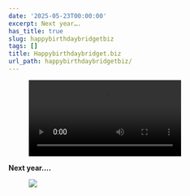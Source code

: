 ```yaml
---
date: '2025-05-23T00:00:00'
excerpt: Next year….
has_title: true
slug: happybirthdaybridgetbiz
tags: []
title: Happybirthdaybridget.biz
url_path: happybirthdaybridgetbiz/
---
```


<figure class="content-figure w-100">
<video src="https://mp1ewwuojwmnpxpy.public.blob.vercel-storage.com/media_1748403290947-UtefZpog40pv8PgmMeHh7UGOFFAuEh.mp4" class="w-100" width="auto" controls></video>
<figcaption class="f6 gray tl"></figcaption>
</figure>


**Next year….**
<figure class="content-figure">
<img src="https://mp1ewwuojwmnpxpy.public.blob.vercel-storage.com/image_1748033708790-DqEuXqOYzt8bFtYgt9mY0YyEgstpBP.webp" width="auto" class="ba b--light-gray bw2 br2">
<figcaption class="f6 gray tl"></figcaption>
</figure>